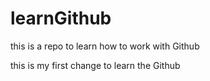 # learnGithub
this is a repo to learn how to work with Github


this is my first change to learn the Github
